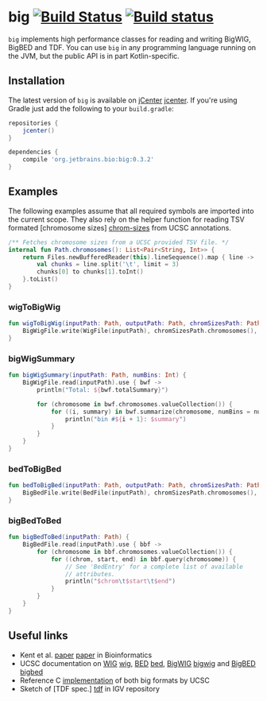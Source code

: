 # big [![Build Status](https://travis-ci.org/JetBrains-Research/big.svg?branch=master)](https://travis-ci.org/JetBrains-Research/big) [![Build status](https://ci.appveyor.com/api/projects/status/e9q4o6rgdfhyy6ry?svg=true)](https://ci.appveyor.com/project/superbobry/big)

`big` implements high performance classes for reading and writing BigWIG,
BigBED and TDF. You can use `big` in any programming language running on the
JVM, but the public API is in part Kotlin-specific.

Installation
------------

The latest version of `big` is available on [jCenter] [jcenter]. If you're using
Gradle just add the following to your `build.gradle`:

```gradle
repositories {
    jcenter()
}

dependencies {
    compile 'org.jetbrains.bio:big:0.3.2'
}

```

[jcenter]: https://bintray.com/bintray/jcenter

Examples
--------

The following examples assume that all required symbols are imported into the
current scope. They also rely on the helper function for reading TSV formated
[chromosome sizes] [chrom-sizes] from UCSC annotations.

```kotlin
/** Fetches chromosome sizes from a UCSC provided TSV file. */
internal fun Path.chromosomes(): List<Pair<String, Int>> {
    return Files.newBufferedReader(this).lineSequence().map { line ->
        val chunks = line.split('\t', limit = 3)
        chunks[0] to chunks[1].toInt()
    }.toList()
}
```

### wigToBigWig

```kotlin
fun wigToBigWig(inputPath: Path, outputPath: Path, chromSizesPath: Path) {
    BigWigFile.write(WigFile(inputPath), chromSizesPath.chromosomes(), outputPath)
}
```

### bigWigSummary

```kotlin
fun bigWigSummary(inputPath: Path, numBins: Int) {
    BigWigFile.read(inputPath).use { bwf ->
        println("Total: ${bwf.totalSummary}")

        for (chromosome in bwf.chromosomes.valueCollection()) {
            for ((i, summary) in bwf.summarize(chromosome, numBins = numBins).withIndex()) {
                println("bin #${i + 1}: $summary")
            }
        }
    }
}
```

### bedToBigBed

```kotlin
fun bedToBigBed(inputPath: Path, outputPath: Path, chromSizesPath: Path) {
    BigBedFile.write(BedFile(inputPath), chromSizesPath.chromosomes(), outputPath)
}
```

### bigBedToBed

```kotlin
fun bigBedToBed(inputPath: Path) {
    BigBedFile.read(inputPath).use { bbf ->
        for (chromosome in bbf.chromosomes.valueCollection()) {
            for ((chrom, start, end) in bbf.query(chromosome)) {
                // See 'BedEntry' for a complete list of available
                // attributes.
                println("$chrom\t$start\t$end")
            }
        }
    }
}
```

[chrom-sizes]: http://genome.ucsc.edu/goldenpath/help/hg19.chrom.sizes

Useful links
------------

* Kent et al. [paper] [paper] in Bioinformatics
* UCSC documentation on [WIG] [wig], [BED] [bed], [BigWIG] [bigwig] and [BigBED] [bigbed]
* Reference C [implementation](http://hgdownload.cse.ucsc.edu/admin/exe) of both
  big formats by UCSC
* Sketch of [TDF spec.] [tdf] in IGV repository

[paper]: http://bioinformatics.oxfordjournals.org/content/26/17/2204.abstract
[wig]: http://genome.ucsc.edu/goldenpath/help/wiggle.html
[bed]: https://genome.ucsc.edu/FAQ/FAQformat.html#format1
[bigwig]: http://genome.ucsc.edu/goldenpath/help/bigWig.html
[bigbed]: http://genome.ucsc.edu/goldenpath/help/bigBed.html
[tdf]: https://github.com/igvteam/igv/blob/master/src/org/broad/igv/tdf/notes.txt
